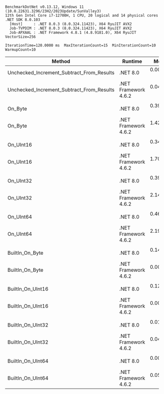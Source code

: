 ```

BenchmarkDotNet v0.13.12, Windows 11 (10.0.22631.3296/23H2/2023Update/SunValley3)
12th Gen Intel Core i7-12700H, 1 CPU, 20 logical and 14 physical cores
.NET SDK 8.0.103
  [Host]     : .NET 8.0.3 (8.0.324.11423), X64 RyuJIT AVX2
  Job-TVPDIM : .NET 8.0.3 (8.0.324.11423), X64 RyuJIT AVX2
  Job-APXAAL : .NET Framework 4.8.1 (4.8.9181.0), X64 RyuJIT VectorSize=256

IterationTime=120.0000 ms  MaxIterationCount=15  MinIterationCount=10
WarmupCount=10

```
| Method                                    | Runtime              | Mean      | Error     | StdDev    | Median    | Ratio | RatioSD |
|------------------------------------------ |--------------------- |----------:|----------:|----------:|----------:|------:|--------:|
| Unchecked_Increment_Subtract_From_Results | .NET 8.0             | 0.0004 ns | 0.0015 ns | 0.0010 ns | 0.0000 ns |     ? |       ? |
| Unchecked_Increment_Subtract_From_Results | .NET Framework 4.6.2 | 0.0491 ns | 0.0130 ns | 0.0068 ns | 0.0512 ns |     ? |       ? |
|                                           |                      |           |           |           |           |       |         |
| On_Byte                                   | .NET 8.0             | 0.3921 ns | 0.0321 ns | 0.0191 ns | 0.3835 ns |  1.00 |    0.00 |
| On_Byte                                   | .NET Framework 4.6.2 | 1.4215 ns | 0.0539 ns | 0.0504 ns | 1.4217 ns |  3.65 |    0.25 |
|                                           |                      |           |           |           |           |       |         |
| On_UInt16                                 | .NET 8.0             | 0.3405 ns | 0.0297 ns | 0.0215 ns | 0.3385 ns |  1.00 |    0.00 |
| On_UInt16                                 | .NET Framework 4.6.2 | 1.7063 ns | 0.0504 ns | 0.0300 ns | 1.7117 ns |  5.00 |    0.40 |
|                                           |                      |           |           |           |           |       |         |
| On_UInt32                                 | .NET 8.0             | 0.3937 ns | 0.0318 ns | 0.0248 ns | 0.3880 ns |  1.00 |    0.00 |
| On_UInt32                                 | .NET Framework 4.6.2 | 2.1463 ns | 0.1607 ns | 0.1424 ns | 2.0942 ns |  5.47 |    0.50 |
|                                           |                      |           |           |           |           |       |         |
| On_UInt64                                 | .NET 8.0             | 0.4604 ns | 0.0334 ns | 0.0296 ns | 0.4523 ns |  1.00 |    0.00 |
| On_UInt64                                 | .NET Framework 4.6.2 | 2.1977 ns | 0.0666 ns | 0.0623 ns | 2.2070 ns |  4.80 |    0.31 |
|                                           |                      |           |           |           |           |       |         |
| BuiltIn_On_Byte                           | .NET 8.0             | 0.1466 ns | 0.0225 ns | 0.0118 ns | 0.1483 ns |  1.00 |    0.00 |
| BuiltIn_On_Byte                           | .NET Framework 4.6.2 | 0.0033 ns | 0.0082 ns | 0.0054 ns | 0.0000 ns |  0.03 |    0.04 |
|                                           |                      |           |           |           |           |       |         |
| BuiltIn_On_UInt16                         | .NET 8.0             | 0.1294 ns | 0.0087 ns | 0.0045 ns | 0.1307 ns | 1.000 |    0.00 |
| BuiltIn_On_UInt16                         | .NET Framework 4.6.2 | 0.0007 ns | 0.0033 ns | 0.0022 ns | 0.0000 ns | 0.006 |    0.02 |
|                                           |                      |           |           |           |           |       |         |
| BuiltIn_On_UInt32                         | .NET 8.0             | 0.0111 ns | 0.0214 ns | 0.0142 ns | 0.0059 ns |     ? |       ? |
| BuiltIn_On_UInt32                         | .NET Framework 4.6.2 | 0.0473 ns | 0.0429 ns | 0.0402 ns | 0.0399 ns |     ? |       ? |
|                                           |                      |           |           |           |           |       |         |
| BuiltIn_On_UInt64                         | .NET 8.0             | 0.0035 ns | 0.0097 ns | 0.0058 ns | 0.0000 ns |     ? |       ? |
| BuiltIn_On_UInt64                         | .NET Framework 4.6.2 | 0.0504 ns | 0.0826 ns | 0.0773 ns | 0.0000 ns |     ? |       ? |
